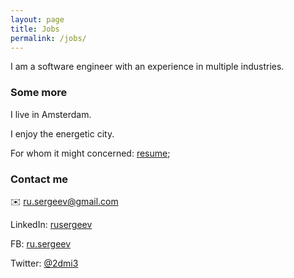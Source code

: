 ```yaml
---
layout: page
title: Jobs
permalink: /jobs/
---
```


I am a software engineer with an experience in multiple industries.

### Some more

I live in Amsterdam.

I enjoy the energetic city.

For whom it might concerned: [resume](https://goo.gl/GdRt7c);

### Contact me

✉️ [ru.sergeev@gmail.com](mailto:ru.sergeev+github@gmail.com)

LinkedIn: [rusergeev](https://www.linkedin.com/in/dsergeev/)

FB: [ru.sergeev](https://www.facebook.com/ru.sergeev) 

Twitter: [@2dmi3](https://twitter.com/2dmi3)
